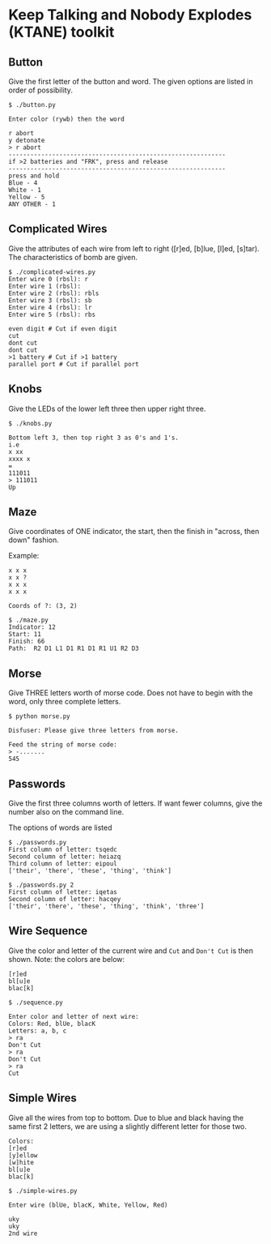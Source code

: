 # Keep Talking and Nobody Explodes (KTANE) toolkit

## Button

Give the first letter of the button and word. The given options are listed in order of possibility.

```
$ ./button.py

Enter color (rywb) then the word

r abort
y detonate
> r abort
------------------------------------------------------------
if >2 batteries and "FRK", press and release
------------------------------------------------------------
press and hold
Blue - 4
White - 1
Yellow - 5
ANY OTHER - 1
```

## Complicated Wires

Give the attributes of each wire from left to right ([r]ed, [b]lue, [l]ed, [s]tar). The characteristics of bomb are given. 

```
$ ./complicated-wires.py
Enter wire 0 (rbsl): r
Enter wire 1 (rbsl):
Enter wire 2 (rbsl): rbls
Enter wire 3 (rbsl): sb
Enter wire 4 (rbsl): lr
Enter wire 5 (rbsl): rbs

even digit # Cut if even digit
cut
dont cut
dont cut
>1 battery # Cut if >1 battery
parallel port # Cut if parallel port
```

## Knobs

Give the LEDs of the lower left three then upper right three.

```
$ ./knobs.py

Bottom left 3, then top right 3 as 0's and 1's.
i.e
x xx
xxxx x
=
111011
> 111011
Up
```

## Maze

Give coordinates of ONE indicator, the start, then the finish in "across, then down" fashion.

Example:
```
x x x
x x ?
x x x
x x x

Coords of ?: (3, 2)
```

```
$ ./maze.py
Indicator: 12
Start: 11
Finish: 66
Path:  R2 D1 L1 D1 R1 D1 R1 U1 R2 D3
```

## Morse

Give THREE letters worth of morse code. Does not have to begin with the word, only three complete letters.

```
$ python morse.py

Disfuser: Please give three letters from morse.

Feed the string of morse code:
> -.......
545
```

## Passwords

Give the first three columns worth of letters. If want fewer columns, give the number also on the command line.

The options of words are listed

```
$ ./passwords.py
First column of letter: tsqedc
Second column of letter: heiazq
Third column of letter: eipoul
['their', 'there', 'these', 'thing', 'think']
```

```
$ ./passwords.py 2
First column of letter: iqetas
Second column of letter: hacqey
['their', 'there', 'these', 'thing', 'think', 'three']
```

## Wire Sequence

Give the color and letter of the current wire and `Cut` and `Don't Cut` is then shown. Note: the colors are below:

```
[r]ed
bl[u]e
blac[k]
```

```
$ ./sequence.py

Enter color and letter of next wire:
Colors: Red, blUe, blacK
Letters: a, b, c
> ra
Don't Cut
> ra
Don't Cut
> ra
Cut
```

## Simple Wires

Give all the wires from top to bottom. Due to blue and black having the same first 2 letters, we are using a slightly different letter for those two.

```
Colors:
[r]ed
[y]ellow
[w]hite
bl[u]e
blac[k]
```

```
$ ./simple-wires.py

Enter wire (blUe, blacK, White, Yellow, Red)

uky
uky
2nd wire
```
